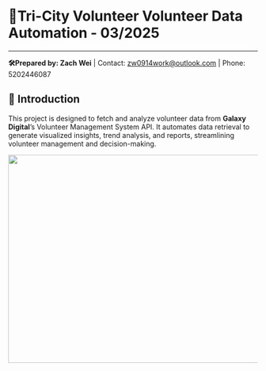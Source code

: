  # 🚀Tri-City Volunteer Volunteer Data Automation - 03/2025
-----------------------------------------------------------------------------------
**🛠️Prepared by: Zach Wei** |
Contact: zw0914work@outlook.com |
Phone: 5202446087

## 📌 Introduction
This project is designed to fetch and analyze volunteer data from **Galaxy Digital**’s Volunteer Management System API. It automates data retrieval to generate visualized insights, trend analysis, and reports, streamlining volunteer management and decision-making.



<a href="url"><img src="https://github.com/user-attachments/assets/80219984-9a02-4c5b-9425-33bca9f02746" align="left" height="420" width="650" ></a>
